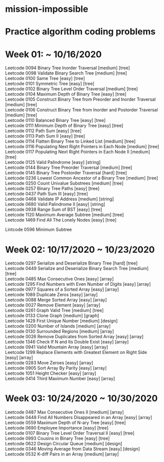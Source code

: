 # mission-impossible

# Practice algorithm coding problems

# Week 01:  ~ 10/16/2020

Leetcode 0094 Binary Tree Inorder Traversal [medium] [tree]  
Leetcode 0098 Validate Binary Search Tree [medium] [tree]  
Leetcode 0100 Same Tree [easy] [tree]  
Leetcode 0101 Symmetric Tree [easy] [tree]  
Leetcode 0102 Binary Tree Level Order Traversal [medium] [tree]  
Leetcode 0104 Maximum Depth of Binary Tree [easy] [tree]  
Leetcode 0105 Construct Binary Tree from Preorder and Inorder Traversal [medium] [tree]  
Leetcode 0106 Construct Binary Tree from Inorder and Postorder Traversal [medium] [tree]  
Leetcode 0110 Balanced Binary Tree [easy] [tree]  
Leetcode 0111 Minimum Depth of Binary Tree [easy] [tree]  
Leetcode 0112 Path Sum [easy] [tree]  
Leetcode 0113 Path Sum II [easy] [tree]  
Leetcode 0114 Flatten Binary Tree to Linked List [medium] [tree]  
Leetcode 0116 Populating Next Right Pointers in Each Node [medium] [tree]  
Leetcode 0117 Populating Next Right Pointers in Each Node II [medium] [tree]  
Leetcode 0125 Valid Palindrome [easy] [string]  
Leetcode 0144 Binary Tree Preorder Traversal [medium] [tree]  
Leetcode 0145 Binary Tree Postorder Traversal [hard] [tree]  
Leetcode 0236 Lowest Common Ancestor of a Binary Tree [medium] [tree]  
Leetcode 0250 Count Univalue Substrees [medium] [tree]  
Leetcode 0257 Binary Tree Paths [easy] [tree]  
Leetcode 0437 Path Sum III [easy] [tree]  
Leetcode 0468 Validate IP Address [medium] [string]  
Leetcode 0680 Valid Palindrome II [easy] [string]  
Leetcode 0938 Range Sum of BST [easy] [tree]  
Leetcode 1120 Maximum Average Subtree [medium] [tree]  
Leetcode 1469 Find All The Lonely Nodes [easy] [tree]  

Lintcode 0596 Minimum Subtree  

# Week 02:  10/17/2020 ~ 10/23/2020
Leetcode 0297 Serialize and Deserialize Binary Tree [hard] [tree]  
Leetcode 0449 Serialize and Deserialize Binary Search Tree [medium] [tree]  
Leetcode 0485 Max Consecutive Ones [easy] [array]  
Leetcode 1295 Find Numbers with Even Number of Digits [easy] [array]  
Leetcode 0977 Squares of a Sorted Array [easy] [array]  
Leetcode 1089 Duplicate Zeros [easy] [array]  
Leetcode 0088 Merge Sorted Array [easy] [array]  
Leetcode 0027 Remove Element [easy] [array]  
Leetcode 0261 Graph Valid Tree [medium] [tree]  
Leetcode 0133 Clone Graph [medium] [graph]  
Leetcode 1429 First Unique Number [medium] [design]  
Leetcode 0200 Number of Islands [medium] [array]  
Leetcode 0130 Surrounded Regions [medium] [array]  
Leetcode 0026 Remove Duplicates from Sorted Array [easy] [array]  
Leetcode 1346 Check If N and Its Double Exist [easy] [array]  
Leetcode 0941 Valid Mountain Array [easy] [array]  
Leetcode 1299 Replace Elements with Greatest Element on Right Side [easy] [array]  
Leetcode 0283 Move Zeroes [easy] [array]  
Leetcode 0905 Sort Array By Parity [easy] [array]  
Leetcode 1051 Height Checker [easy] [array]  
Leetcode 0414 Third Maximum Number [easy] [array]  

# Week 03:  10/24/2020 ~ 10/30/2020  
Leetcode 0487 Max Consecutive Ones II [medium] [array]  
Leetcode 0448 Find All Numbers Disappeared in an Array [easy] [array]  
Leetcode 0559 Maximum Depth of N-ary Tree [easy] [tree]  
Leetcode 0690 Employee Importance [easy] [tree]  
Leetcode 0107 Binary Tree Level Order Traversal II [easy] [tree]  
Leetcode 0993 Cousins in Binary Tree [easy] [tree]  
Leetcode 0622 Design Circular Queue [medium] [design]  
Leetcode 0346 Moving Average from Data Stream [easy] [design]  
Leetcode 0532 K-diff Pairs in an Array [medium] [array]  
